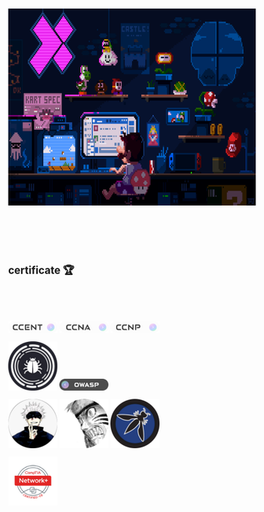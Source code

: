 <!-- ![](https://github.com/Hmidqorbani/Hmidqorbani/blob/main/img/header_2.png) -->

<!-- ![](https://github.com/Hmidqorbani/Hmidqorbani/blob/main/img/header_3.gif) -->


<div align="center">
  <img height="400" src="https://github.com/Hmidqorbani/Hmidqorbani/blob/main/img/header_3.gif"  />
</div>



<!-- 💙
I am a programmer and software developer. I love programming and solving complex problems,
and I program in multiple languages, including Python, JavaScript, and Java. On GitHub I share open source projects and useful tools.
I also like to share my experiences and knowledge with others so that we can benefit from joint learning.

🔧 Currently I am looking for opportunities to collaborate on new projects as well as learn and improve my skills.
If you are interested in cooperation or consulting in similar fields,
contact me. I am always open to collaboration and networking. -->




<!-- ### Programming & Markdown, Styling Languages

<img width="40px" height="40px"  src="https://github.com/Hmidqorbani/Hmidqorbani/blob/main/img/lang/javascript.png" alt="javascript" /> <img width="40px" height="40px"  src="https://github.com/Hmidqorbani/Hmidqorbani/blob/main/img/lang/css.png" alt="css" /> <img width="40px" height="40px"  src="https://github.com/Hmidqorbani/Hmidqorbani/blob/main/img/fr/html.png" alt="html" /> <img width="40px" height="40px"  src="https://github.com/Hmidqorbani/Hmidqorbani/blob/main/img/fr/bootstrap.png" alt="bootstrap" /> <img width="40px" height="40px"  src="https://github.com/Hmidqorbani/Hmidqorbani/blob/main/img/fr/sass.png" alt="sass" /> <img width="40px" height="40px"  src="https://github.com/Hmidqorbani/Hmidqorbani/blob/main/img/fr/tailwind.png" alt="tailwind" /> <img width="40px" height="40px"  src="https://github.com/Hmidqorbani/Hmidqorbani/blob/main/img/fr/jquery.png" alt="jquery" /> <img width="40px" height="40px"  src="https://github.com/Hmidqorbani/Hmidqorbani/blob/main/img/fr/react_native.png" alt="react" /> <img width="40px" height="40px"  src="https://github.com/Hmidqorbani/Hmidqorbani/blob/main/img/lang/typescript.png" alt="typescript" /> <img width="40px" height="40px"  src="https://github.com/Hmidqorbani/Hmidqorbani/blob/main/img/fr/markdown.png" alt="markdown" /> <img width="40px" height="40px"  src="https://github.com/Hmidqorbani/Hmidqorbani/blob/main/img/lang/python.png" alt="python" /> <img width="40px" height="40px"  src="https://github.com/Hmidqorbani/Hmidqorbani/blob/main/img/fr/nodejs.png" alt="nodejs" /> <img width="40px" height="40px"  src="https://github.com/Hmidqorbani/Hmidqorbani/blob/main/img/fr/Next.js.png" alt="nextjs" /> <img width="40px" height="40px"  src="https://github.com/Hmidqorbani/Hmidqorbani/blob/main/img/fr/vue_js.png" alt="vuejs" /> <img width="40px" height="40px"  src="https://github.com/Hmidqorbani/Hmidqorbani/blob/main/img/fr/npm.png" alt="npm" />



### Proficient with

<img width="40px" height="40px"  src="https://github.com/Hmidqorbani/Hmidqorbani/blob/main/img/Proficient%20with/figma.png" alt="figma" /> <img width="40px" height="40px"  src="https://github.com/Hmidqorbani/Hmidqorbani/blob/main/img/Proficient%20with/vim.ico" alt="vim" /> <img width="40px" height="40px"  src="https://github.com/Hmidqorbani/Hmidqorbani/blob/main/img/Proficient%20with/studio%20code.png" alt="studio code" /> <img width="40px" height="40px"  src="https://github.com/Hmidqorbani/Hmidqorbani/blob/main/img/Proficient%20with/pycharm.png" alt="pycharm" /> <img width="40px" height="40px"  src="https://github.com/Hmidqorbani/Hmidqorbani/blob/main/img/Proficient%20with/webstorm.png" alt="webstorm" /> <img width="40px" height="40px"  src="https://github.com/Hmidqorbani/Hmidqorbani/blob/main/img/Proficient%20with/after%20effects.png" alt="after effects" /> <img width="40px" height="40px"  src="https://github.com/Hmidqorbani/Hmidqorbani/blob/main/img/Proficient%20with/premiere%20pro.png" alt="premiere pro" /> <img width="40px" height="40px"  src="https://github.com/Hmidqorbani/Hmidqorbani/blob/main/img/Proficient%20with/illustrator.png" alt="illustrator" /> <img width="40px" height="40px"  src="https://github.com/Hmidqorbani/Hmidqorbani/blob/main/img/Proficient%20with/indesign.png" alt="indesign" /> <img width="40px" height="40px"  src="https://github.com/Hmidqorbani/Hmidqorbani/blob/main/img/Proficient%20with/photoshop.png" alt="photoshop" /> <img width="40px" height="40px"  src="https://github.com/Hmidqorbani/Hmidqorbani/blob/main/img/Proficient%20with/lunacy.png" alt="lunacy" /> -->
<br>
<br>
<br>
<br>
<br>



## certificate 🏆

<br>
<br>
<br>


<a href="https://github.com/Hmidqorbani/Hmidqorbani/blob/main/img/certificate/certificate%20cisco/CCENT.png"><img style="width: 150px; width: 100px;" src="https://github.com/Hmidqorbani/Hmidqorbani/blob/main/img/certificate/ccent.png" alt=""></a> <a href="https://github.com/Hmidqorbani/Hmidqorbani/blob/main/img/certificate/certificate%20cisco/CCNA.png"><img style="width: 150px; width: 100px;" src="https://github.com/Hmidqorbani/Hmidqorbani/blob/main/img/certificate/ccna.png" alt=""></a> <a href="https://github.com/Hmidqorbani/Hmidqorbani/blob/main/img/certificate/certificate%20cisco/CCNP.png"><img style="width: 150px; width: 100px;" src="https://github.com/Hmidqorbani/Hmidqorbani/blob/main/img/certificate/ccnp.png" alt=""></a>

<a href="https://github.com/Hmidqorbani/Hmidqorbani/blob/main/img/certificate/owsap/bug%20hunting.png"><img style="width: 150px; width: 100px;" src="https://github.com/Hmidqorbani/Hmidqorbani/blob/main/img/certificate/bug.png" alt=""></a> <a href="https://github.com/Hmidqorbani/Hmidqorbani/blob/main/img/certificate/owsap/owasp.png"><img style="width: 150px; width: 100px;" src="https://github.com/Hmidqorbani/Hmidqorbani/blob/main/img/certificate/owsap.png" alt=""></a>



<a href="https://github.com/Hmidqorbani/Hmidqorbani/blob/main/img/certificate/owsap/jiujitsu hunters.png"><img style="width: 100px; width: 100px;" src="https://github.com/Hmidqorbani/Hmidqorbani/blob/main/img/certificate/Jiujitsu Hunters.png" alt=""></a>
<a href="https://github.com/Hmidqorbani/Hmidqorbani/blob/main/img/certificate/owsap/narutow hunters.png"><img style="width: 100px; width: 100px;" src="https://github.com/Hmidqorbani/Hmidqorbani/blob/main/img/certificate/Narutow Hunters.png" alt=""></a>
<a href="https://github.com/Hmidqorbani/Hmidqorbani/blob/main/img/certificate/owsap/OWASP Participation.png"><img style="width: 100px; width: 100px;" src="https://github.com/Hmidqorbani/Hmidqorbani/blob/main/img/certificate/OWASP Participation.png" alt=""></a>

<a href="https://github.com/Hmidqorbani/Hmidqorbani/blob/main/img/certificate/Network/Network.png"><img style="width: 100px; width: 100px;" src="https://github.com/Hmidqorbani/Hmidqorbani/blob/main/img/certificate/NetworkPlus_Logo_Certified_CE-hamid_Qorbani.png" alt=""></a>




<!-- ![](https://github.com/Hmidqorbani/Hmidqorbani/blob/main/img/header_1.png) -->
